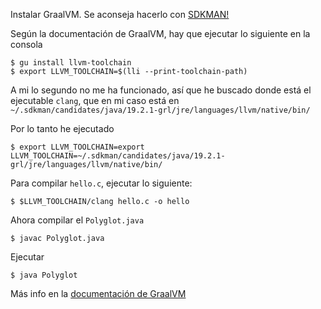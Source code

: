 Instalar GraalVM. Se aconseja hacerlo con [SDKMAN!](https://sdkman.io/)

Según la documentación de GraalVM, hay que ejecutar lo siguiente en la consola

```
$ gu install llvm-toolchain
$ export LLVM_TOOLCHAIN=$(lli --print-toolchain-path)
```

A mi lo segundo no me ha funcionado, así que he buscado donde está el ejecutable `clang`, que en mi caso está en `~/.sdkman/candidates/java/19.2.1-grl/jre/languages/llvm/native/bin/`

Por lo tanto he ejecutado

`$ export LLVM_TOOLCHAIN=export LLVM_TOOLCHAIN=~/.sdkman/candidates/java/19.2.1-grl/jre/languages/llvm/native/bin/`

Para compilar `hello.c`, ejecutar lo siguiente:

`$ $LLVM_TOOLCHAIN/clang hello.c -o hello`

Ahora compilar el `Polyglot.java`

`$ javac Polyglot.java`

Ejecutar

`$ java Polyglot`

Más info en la [documentación de GraalVM](https://www.graalvm.org/docs/reference-manual/languages/llvm/)
